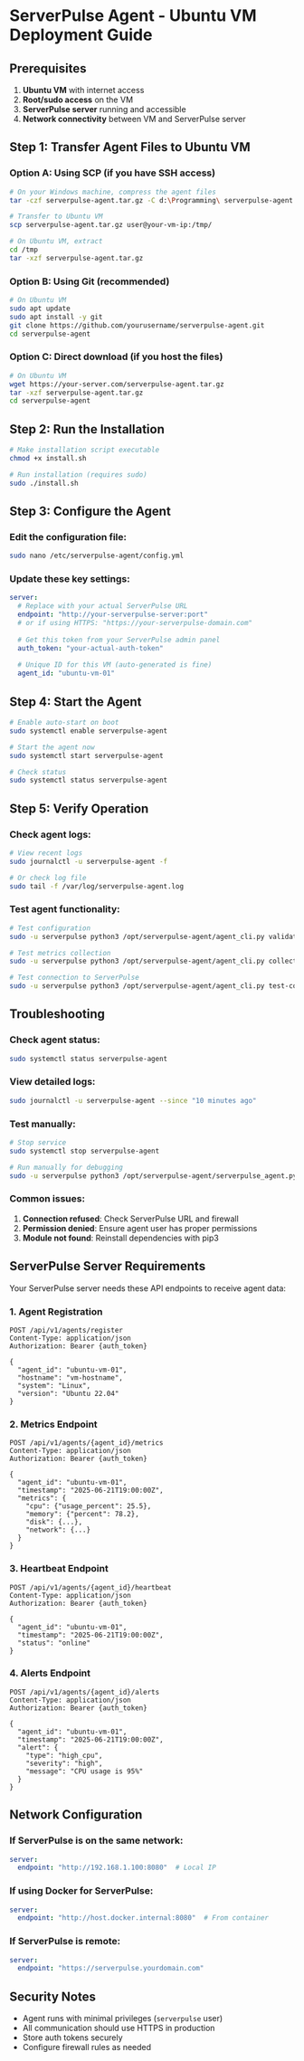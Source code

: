 # ServerPulse Agent - Ubuntu VM Deployment Guide

## Prerequisites

1. **Ubuntu VM** with internet access
2. **Root/sudo access** on the VM
3. **ServerPulse server** running and accessible
4. **Network connectivity** between VM and ServerPulse server

## Step 1: Transfer Agent Files to Ubuntu VM

### Option A: Using SCP (if you have SSH access)
```bash
# On your Windows machine, compress the agent files
tar -czf serverpulse-agent.tar.gz -C d:\Programming\ serverpulse-agent

# Transfer to Ubuntu VM
scp serverpulse-agent.tar.gz user@your-vm-ip:/tmp/

# On Ubuntu VM, extract
cd /tmp
tar -xzf serverpulse-agent.tar.gz
```

### Option B: Using Git (recommended)
```bash
# On Ubuntu VM
sudo apt update
sudo apt install -y git
git clone https://github.com/yourusername/serverpulse-agent.git
cd serverpulse-agent
```

### Option C: Direct download (if you host the files)
```bash
# On Ubuntu VM
wget https://your-server.com/serverpulse-agent.tar.gz
tar -xzf serverpulse-agent.tar.gz
cd serverpulse-agent
```

## Step 2: Run the Installation

```bash
# Make installation script executable
chmod +x install.sh

# Run installation (requires sudo)
sudo ./install.sh
```

## Step 3: Configure the Agent

### Edit the configuration file:
```bash
sudo nano /etc/serverpulse-agent/config.yml
```

### Update these key settings:
```yaml
server:
  # Replace with your actual ServerPulse URL
  endpoint: "http://your-serverpulse-server:port"
  # or if using HTTPS: "https://your-serverpulse-domain.com"
  
  # Get this token from your ServerPulse admin panel
  auth_token: "your-actual-auth-token"
  
  # Unique ID for this VM (auto-generated is fine)
  agent_id: "ubuntu-vm-01"
```

## Step 4: Start the Agent

```bash
# Enable auto-start on boot
sudo systemctl enable serverpulse-agent

# Start the agent now
sudo systemctl start serverpulse-agent

# Check status
sudo systemctl status serverpulse-agent
```

## Step 5: Verify Operation

### Check agent logs:
```bash
# View recent logs
sudo journalctl -u serverpulse-agent -f

# Or check log file
sudo tail -f /var/log/serverpulse-agent.log
```

### Test agent functionality:
```bash
# Test configuration
sudo -u serverpulse python3 /opt/serverpulse-agent/agent_cli.py validate-config

# Test metrics collection
sudo -u serverpulse python3 /opt/serverpulse-agent/agent_cli.py collect-metrics

# Test connection to ServerPulse
sudo -u serverpulse python3 /opt/serverpulse-agent/agent_cli.py test-connection
```

## Troubleshooting

### Check agent status:
```bash
sudo systemctl status serverpulse-agent
```

### View detailed logs:
```bash
sudo journalctl -u serverpulse-agent --since "10 minutes ago"
```

### Test manually:
```bash
# Stop service
sudo systemctl stop serverpulse-agent

# Run manually for debugging
sudo -u serverpulse python3 /opt/serverpulse-agent/serverpulse_agent.py /etc/serverpulse-agent/config.yml
```

### Common issues:

1. **Connection refused**: Check ServerPulse URL and firewall
2. **Permission denied**: Ensure agent user has proper permissions
3. **Module not found**: Reinstall dependencies with pip3

## ServerPulse Server Requirements

Your ServerPulse server needs these API endpoints to receive agent data:

### 1. Agent Registration
```
POST /api/v1/agents/register
Content-Type: application/json
Authorization: Bearer {auth_token}

{
  "agent_id": "ubuntu-vm-01",
  "hostname": "vm-hostname",
  "system": "Linux",
  "version": "Ubuntu 22.04"
}
```

### 2. Metrics Endpoint
```
POST /api/v1/agents/{agent_id}/metrics
Content-Type: application/json
Authorization: Bearer {auth_token}

{
  "agent_id": "ubuntu-vm-01",
  "timestamp": "2025-06-21T19:00:00Z",
  "metrics": {
    "cpu": {"usage_percent": 25.5},
    "memory": {"percent": 78.2},
    "disk": {...},
    "network": {...}
  }
}
```

### 3. Heartbeat Endpoint
```
POST /api/v1/agents/{agent_id}/heartbeat
Content-Type: application/json
Authorization: Bearer {auth_token}

{
  "agent_id": "ubuntu-vm-01",
  "timestamp": "2025-06-21T19:00:00Z",
  "status": "online"
}
```

### 4. Alerts Endpoint
```
POST /api/v1/agents/{agent_id}/alerts
Content-Type: application/json
Authorization: Bearer {auth_token}

{
  "agent_id": "ubuntu-vm-01",
  "timestamp": "2025-06-21T19:00:00Z",
  "alert": {
    "type": "high_cpu",
    "severity": "high",
    "message": "CPU usage is 95%"
  }
}
```

## Network Configuration

### If ServerPulse is on the same network:
```yaml
server:
  endpoint: "http://192.168.1.100:8080"  # Local IP
```

### If using Docker for ServerPulse:
```yaml
server:
  endpoint: "http://host.docker.internal:8080"  # From container
```

### If ServerPulse is remote:
```yaml
server:
  endpoint: "https://serverpulse.yourdomain.com"
```

## Security Notes

- Agent runs with minimal privileges (`serverpulse` user)
- All communication should use HTTPS in production
- Store auth tokens securely
- Configure firewall rules as needed
